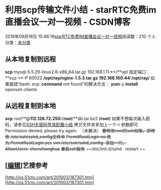 # 利用scp传输文件小结 - starRTC免费im直播会议一对一视频 - CSDN博客
2016年09月18日 15:46:18[starRTC免费IM直播会议一对一视频](https://me.csdn.net/elesos)阅读数：210
个人分类：[未分类](https://blog.csdn.net/elesos/article/category/6361263)
## 从本地复制到远程
**scp** mysql-5.5.29-linux2.6-x86_64.tar.gz 192.168.1.11:**/**opt
指定端口：
**scp **-P 60022 **/**opt**/**ray**/**nginx-1.5.3.tar.gz 192.168.160.44:**/**opt**/**ray**/**
如果报错“bash: scp: **command** not found”的解决方法：
**yum**-y **install** openssh-clients
## 从远程复制到本地
**scp** root**@**112.126.72.250:**/**root**/**db.tar.bz2 **/**root**/**
如果不想每次输入密码，请参见[SSH无密码登录配置小结](http://192.168.1.100/elesos_com/index.php?title=SSH%E6%97%A0%E5%AF%86%E7%A0%81%E7%99%BB%E5%BD%95%E9%85%8D%E7%BD%AE%E5%B0%8F%E7%BB%93)
拷贝文件夹多加上一个-r 参数即可
Permission denied, please try again.  （未解决）
~~要修改root的ssh权限，即修改 /etc/ssh/sshd_config文件中~~
~~PermitRootLogin no 改为 PermitRootLogin yes~~
~~vim /etc/ssh/sshd_config  添加一行。~~
~~AllowUsers  chenzhonghua~~
~~重启ssh服务~~
~~/etc/init.d/sshd   restart ~~
## [[编辑](http://192.168.1.100/elesos_com/index.php?title=%E5%88%A9%E7%94%A8scp%E4%BC%A0%E8%BE%93%E6%96%87%E4%BB%B6%E5%B0%8F%E7%BB%93&action=edit&section=3)]艺搜参考
[http://os.51cto.com/art/201003/187301.htm](http://os.51cto.com/art/201003/187301.htm)
